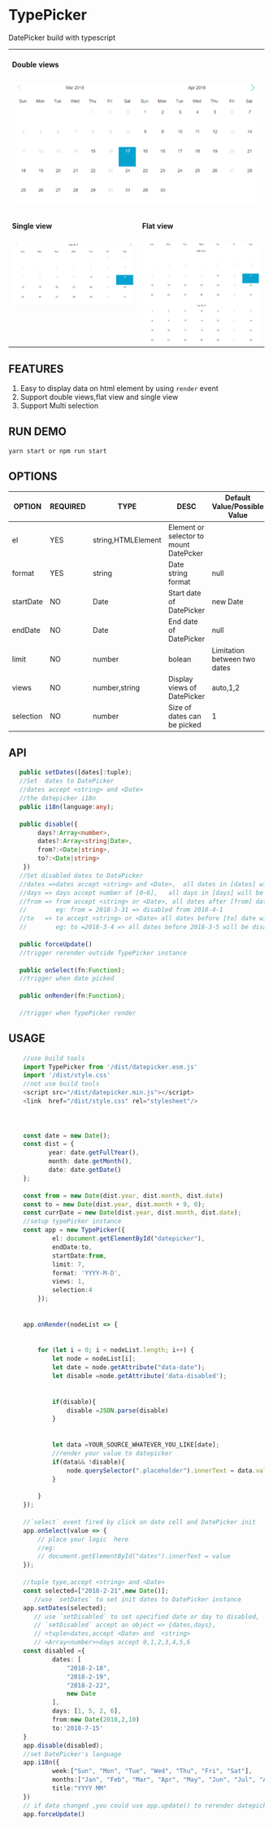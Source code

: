 # TypePicker

DatePicker build with typescript

<table>
    <tr>
    <td colspan="2">
            <h4>Double views</h4>
            <img src="assets/double.png">
        </td>
    </tr>
    <tr>
        <td valign="top">
            <h4>Single view</h4>
            <img src="assets/single.png">
        </td>
        <td>
            <h4>Flat view</h4>
            <img src="assets/auto.png">
        </td>
    </tr>
    
</table>

## FEATURES

1.  Easy to display data on html element by using `render` event
2.  Support double views,flat view and single view
3.  Support Multi selection

## RUN DEMO

    yarn start or npm run start

## OPTIONS

| OPTION    | REQUIRED | TYPE               | DESC                                   | Default Value/Possible Value |
| --------- | -------- | ------------------ | -------------------------------------- | ---------------------------- |
| el        | YES      | string,HTMLElement | Element or selector to mount DatePcker |                              |
| format    | YES      | string             | Date string format                     | null                         |
| startDate | NO       | Date               | Start date of DatePicker               | new Date                     |
| endDate   | NO       | Date               | End date of DatePicker                 | null                         |
| limit     | NO       | number             | bolean                                 | Limitation between two dates | 1 |
| views     | NO       | number,string      | Display views of DatePicker            | auto,1,2                     |
| selection | NO       | number             | Size of dates can be picked            | 1                            |

## API

```typescript
   public setDates([dates]:tuple);
   //Set  dates to DatePicker
   //dates accept <string> and <Date>
   //the datepicker i18n
   public i18n(language:any);

   public disable({
        days?:Array<number>,
        dates?:Array<string|Date>,
        from?:<Date|string>,
        to?:<Date|string>
    })
   //Set disabled dates to DataPicker
   //dates =>dates accept <string> and <Date>,  all dates in [dates] will be disabled
   //days => days accept number of [0~6],   all days in [days] will be disabled
   //from => from accept <string> or <Date>, all dates after [from] date will be disabled,
   //        eg: from = 2018-3-31 => disabled from 2018-4-1
   //to   => to accept <string> or <Date> all dates before [to] date will be disabled,
   //        eg: to =2018-3-4 => all dates before 2018-3-5 will be disabled

   public forceUpdate()
   //trigger rerender outside TypePicker instance

   public onSelect(fn:Function);
   //trigger when date picked

   public onRender(fn:Function);

   //trigger when TypePicker render
```

## USAGE

```typescript
    //use build tools
    import TypePicker from '/dist/datepicker.esm.js'
    import '/dist/style.css'
    //not use build tools
    <script src="/dist/datepicker.min.js"></script>
    <link  href="/dist/style.css" rel="stylesheet"/>



    const date = new Date();
    const dist = {
           year: date.getFullYear(),
           month: date.getMonth(),
           date: date.getDate()
    };

    const from = new Date(dist.year, dist.month, dist.date)
    const to = new Date(dist.year, dist.month + 9, 0);
    const currDate = new Date(dist.year, dist.month, dist.date);
    //setup typePicker instance
    const app = new TypePicker({
            el: document.getElementById("datepicker"),
            endDate:to,
            startDate:from,
            limit: 7,
            format: 'YYYY-M-D',
            views: 1,
            selection:4
        });


    app.onRender(nodeList => {


        for (let i = 0; i < nodeList.length; i++) {
            let node = nodeList[i];
            let date = node.getAttribute("data-date");
            let disable =node.getAttribute('data-disabled');


            if(disable){
                disable =JSON.parse(disable)
            }


            let data =YOUR_SOURCE_WHATEVER_YOU_LIKE[date];
            //render your value to datepicker
            if(data&& !disable){
                node.querySelector(".placeholder").innerText = data.value;
            }

        }
    });

    //`select` event fired by click on date cell and DatePicker init
    app.onSelect(value => {
        // place your logic  here
        //eg:
        // document.getElementById("dates").innerText = value
    });

    //tuple type,accept <string> and <Date>
    const selected=["2018-2-21",new Date()];
       //use `setDates` to set init dates to DatePicker instance
    app.setDates(selected);
       // use `setDisabled` to set specified date or day to disabled,
       // `setDisabled` accept an object => {dates,days},
       // <tuple>dates,accept <Date> and  <string>
       // <Array<number>>days accept 0,1,2,3,4,5,6
    const disabled ={
            dates: [
                "2018-2-18",
                "2018-2-19",
                "2018-2-22",
                new Date
            ],
            days: [1, 5, 2, 6],
            from:new Date(2018,2,10)
            to:'2018-7-15'
    }
    app.disable(disabled);
    //set DatePicker's language
    app.i18n({
            week:["Sun", "Mon", "Tue", "Wed", "Thu", "Fri", "Sat"],
            months:["Jan", "Feb", "Mar", "Apr", "May", "Jun", "Jul", "Aug", "Sep", "Oct", "Nov", "Dec"],
            title:"YYYY MM"
    })
    // if data changed ,you could use app.update() to rerender datepicker
    app.forceUpdate()
```
